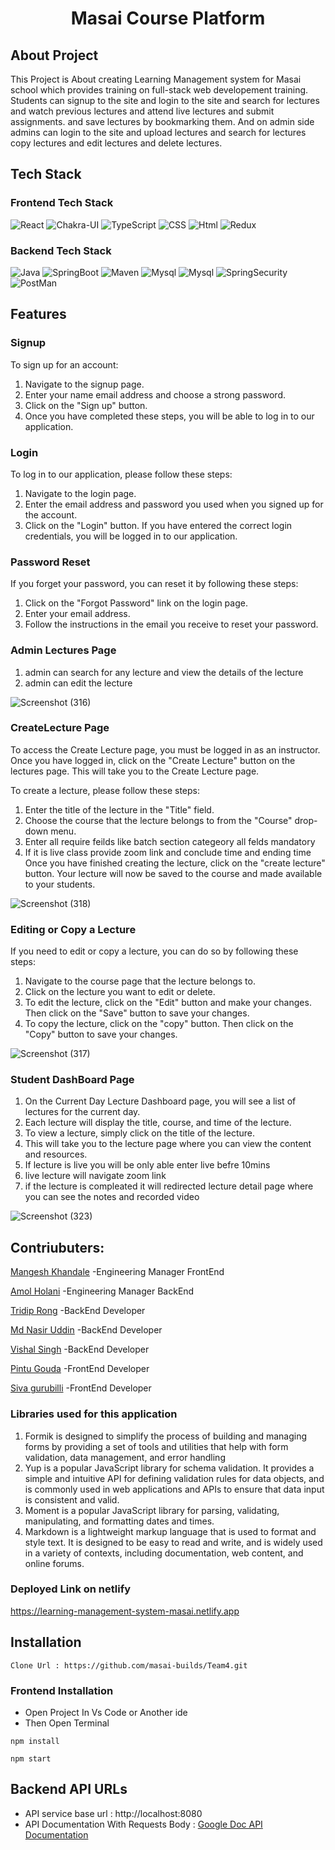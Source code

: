 # <h1 align="center"> Masai Course Platform</h1>


<h2>About Project</h2>This Project is About creating Learning Management system for Masai school which provides training on full-stack web developement training. Students can signup to the site and login to the site and search for lectures and watch previous lectures and attend live lectures and submit assignments. and save lectures by bookmarking them. And on admin side admins can login to the site and upload lectures and search for lectures copy lectures and edit lectures and delete lectures.

## Tech Stack
### Frontend Tech Stack
![React](https://img.shields.io/static/v1?label=&message=React&color=blue&logo=react&logoColor=FFFFFF)
![Chakra-UI](https://img.shields.io/static/v1?label=&message=Chakra-UI&color=teal&logo=chakra-ui&logoColor=FFFFFF)
![TypeScript](https://img.shields.io/static/v1?label=&message=TypeScript&color=blue&logo=TypeScript&logoColor=FFFFFF)
![CSS](https://img.shields.io/static/v1?label=&message=CSS&color=red&logo=css3&logoColor=FFFFFF)
![Html](https://img.shields.io/static/v1?label=&message=Html&color=red&logo=Html&logoColor=FFFFFF)
![Redux](https://img.shields.io/static/v1?label=&message=Redux&color=red&logo=Redux&logoColor=FFFFFF)


### Backend Tech Stack
![Java](https://img.shields.io/static/v1?label=&message=Java&color=brown&logo=java8&logoColor=FFFFFF)
![SpringBoot](https://img.shields.io/static/v1?label=&message=SpringBoot&color=green&logo=springboot&logoColor=FFFFFF)
![Maven](https://img.shields.io/static/v1?label=&message=Maven&color=brown&logo=maven&logoColor=FFFFFF)
![Mysql](https://img.shields.io/static/v1?label=&message=Mysql&color=lightblue&logo=mysql&logoColor=black)
![Mysql](https://img.shields.io/static/v1?label=&message=Hibernate&color=darkblue&logo=Hibernate&logoColor=FFFFFF)
![SpringSecurity](https://img.shields.io/static/v1?label=&message=SpringSecurity&color=lightGreen&logo=springsecurity&logoColor=FFFFFF)
![PostMan](https://img.shields.io/static/v1?label=&message=PostMan&color=orange&logo=postman&logoColor=FFFFFF)

## Features 

### Signup
To sign up for an account:

1. Navigate to the signup page.
2. Enter your name email address and choose a strong password.
3. Click on the "Sign up" button.
4. Once you have completed these steps, you will be able to log in to our application.

### Login 
To log in to our application, please follow these steps:
1. Navigate to the login page.
2. Enter the email address and password you used when you signed up for the account.
3. Click on the "Login" button.
If you have entered the correct login credentials, you will be logged in to our application.

### Password Reset
If you forget your password, you can reset it by following these steps:
1. Click on the "Forgot Password" link on the login page.
2. Enter your email address.
3. Follow the instructions in the email you receive to reset your password.

### Admin Lectures Page
1. admin can search for any lecture and view the details of the lecture
2. admin can edit the lecture

![Screenshot (316)](https://user-images.githubusercontent.com/92457968/224601789-bcff7219-bb00-4dfd-a132-43b0e115409e.png)

### CreateLecture Page

To access the Create Lecture page, you must be logged in as an instructor. Once you have logged in, click on the "Create Lecture" button on the lectures
page. This will take you to the Create Lecture page.

To create a lecture, please follow these steps:

1. Enter the title of the lecture in the "Title" field.
2. Choose the course that the lecture belongs to from the "Course" drop-down menu.
3. Enter all require feilds like batch section categeory all felds mandatory
4. If it is live class provide zoom link and conclude time and ending time
Once you have finished creating the lecture, click on the "create lecture" button.
Your lecture will now be saved to the course and made available to your students.

![Screenshot (318)](https://user-images.githubusercontent.com/92457968/224602413-6709af48-86ad-4f5a-a4b3-a0249bdcf341.png)
### Editing or Copy a Lecture
If you need to edit or copy a lecture, you can do so by following these steps:

1. Navigate to the course page that the lecture belongs to.
2. Click on the lecture you want to edit or delete.
3. To edit the lecture, click on the "Edit" button and make your changes. Then click on the "Save" button to save your changes.
4. To copy the lecture, click on the "copy" button.  Then click on the "Copy" button to save your changes.

![Screenshot (317)](https://user-images.githubusercontent.com/92457968/224602712-d4c7504d-fa17-4678-9f60-6fbd628a33fb.png)

### Student DashBoard Page
1. On the Current Day Lecture Dashboard page, you will see a list of lectures for the current day.
2. Each lecture will display the title, course, and time of the lecture.
3. To view a lecture, simply click on the title of the lecture. 
4. This will take you to the lecture page where you can view the content and resources.
5. If lecture is live you will be only able enter live befre 10mins 
6. live lecture will navigate zoom link 
7. if the lecture is compleated it will redirected lecture detail page where you can see the notes and recorded video

![Screenshot (323)](https://user-images.githubusercontent.com/92457968/224603296-4222dc3a-f13d-4ccf-9e8a-c680cbfb5029.png)


<h2>Contriubuters:</h2>
<p><a href="https://github.com/mangesh0712">Mangesh Khandale</a> -Engineering Manager FrontEnd</p>
<p><a href="https://github.com/amolholani">Amol Holani</a> -Engineering Manager BackEnd</p>
<p><a href="https://github.com/TridipRong">Tridip Rong</a> -BackEnd Developer</p>
<p><a href="https://github.com/mdnasirdmt">Md Nasir Uddin</a> -BackEnd Developer</p>
<p><a href="https://github.com/vishal9sep">Vishal Singh</a> -BackEnd Developer</p>
<p><a href="https://github.com/pintu8328">Pintu Gouda</a> -FrontEnd Developer</p>
<p><a href="https://github.com/sivagurubilli">Siva gurubilli</a> -FrontEnd Developer</p>

### Libraries used for this application
1. Formik  is designed to simplify the process of building and managing forms by providing a set of tools and utilities that help with form validation, data management, and error handling
2. Yup is a popular JavaScript library for schema validation. It provides a simple and intuitive API for defining validation rules for data objects, and is commonly used in web applications and APIs to ensure that data input is consistent and valid.
3. Moment is a popular JavaScript library for parsing, validating, manipulating, and formatting dates and times.
4. Markdown is a lightweight markup language that is used to format and style text. It is designed to be easy to read and write, and is widely used in a variety of contexts, including documentation, web content, and online forums.

### Deployed Link on netlify 

https://learning-management-system-masai.netlify.app


## Installation
```
Clone Url : https://github.com/masai-builds/Team4.git
```
### Frontend Installation
- Open Project In Vs Code or Another ide
- Then Open Terminal
```
npm install
```
```
npm start
```
## Backend API URLs
- API service base url : http://localhost:8080
- API Documentation With Requests Body : [Google Doc API Documentation](https://docs.google.com/document/d/1SJy4Hd-BoBkyRj0HZ3xiNzQm8qHr2e_XxRvExEPUHZk/edit)

